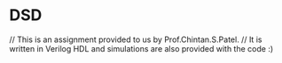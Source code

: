 # DSD

// This is an assignment provided to us by Prof.Chintan.S.Patel.
// It is written in Verilog HDL and simulations are also provided with the code :)
